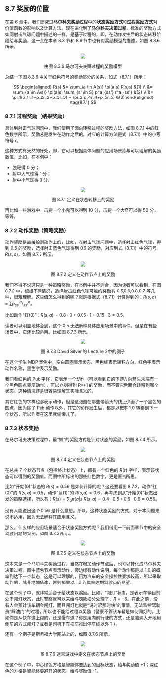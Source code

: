 
## 8.7 奖励的位置

在第 6 章中，我们研究过**马尔科夫奖励过程**中的**状态奖励方式**和**过程奖励方式**对价值函数的影响以及计算方法。现在进化到了**马尔科夫决策过程**，标准的奖励方式如同射击气球问题中描述的一样，是基于过程的，即，在动作发生后的状态转移阶段给与奖励，这一点在本章 8.3 节和 8.6 节中也有对奖励模型的描述，如图 8.3.6 所示。

<center>
<img src="./img/mdp-reward.png">

由图 8.3.6 马尔可夫决策过程的奖励模型
</center>

总结一下图 8.3.6 中关于红色符号的奖励部分的关系，如式（8.7.1）所示：

$$
\begin{aligned}
R(s) &= \sum_{a \in A(s)} \pi(a|s) R(s,a) &(1)
\\
&= \sum_{a \in A(s)} \pi(a|s) \sum_{s' \in S} p^a_{ss'} r^a_{ss'}  &(2)
\\
&= \pi_1(p_1r_1+p_2r_2+p_3r_3) + \pi_2(p_4r_4+p_5r_5) &(3)
\end{aligned}
\tag{8.7.1}
$$

### 8.7.1 过程奖励（结果奖励）

具体到射击气球问题中，我们使用了面向转移过程的奖励方法，如图 8.7.1 中的红色数字所示，奖励总是发生在动作之后的。对应的计算方法是式（8.7.1）中的小写符号 $r$。

这种方式有天然的好处，即，它可以根据具体问题的应用场景给与可以理解的奖励数值，比如，在本例中：

- 脱靶得 0 分；
- 射中大气球得 1 分；
- 射中小气球得 3 分。

<center>
<img src="./img/MDP-full-shoot.png">

图 8.7.1 定义在状态转移上的奖励
</center>

再比如一些游戏中，击毙一个小鬼可以得到 10 分，击毙一个大怪可以得 50 分，等等。


### 8.7.2 动作奖励（策略奖励）

动作奖励是直接给到动作上的，比如，在射击气球问题中，选择射击红色气球，得到 0.5 的奖励，选择射击蓝色气球得到 0.6 的奖励，对应到式（8.7.1）中的符号 $R(s,a)$，如图 8.7.2 所示。

<center>
<img src="./img/MDP-Reward-Rsa.png">

图 8.7.2 定义在动作节点上的奖励
</center>

我们不得不说这只是一种策略奖励，在本例中并不适合，因为读者可以看到，在图 8.7.2 中，根据不同情况，选择射击红色气球可能的奖励有 0.5,0.6,0.8,0.7 等几种，很难理解。这些值怎么得到的呢？就是根据式（8.7.1）计算得到的：$R(s,a)=\sum p^a_{ss'}r^a_{ss'}$。

比如动作“红(0)”：$R(s,a)=0.8 \cdot 0+0.05\cdot 1+0.15 \cdot 3=0.5$。

读者可以明显地体会到，这个 0.5 无法解释具体应用场景中的事件。但是在有些场景中，它还比较适用。比如图 8.7.3 所示。

<center>
<img src="./img/DavidSilver-MDP-Rsa.png">

图 8.7.3 David Silver 的 Lecture 2中的例子
</center>

在这个学生 MDP 案例中，空白圆圈表示状态，黑色线表示转移方向，红色字表示动作名称，黑色字表示奖励。

我们看红色的 Pub 字样，它表示一个动作（可以看到它的下游方向箭头末端有一个黑色圆点表示动作），可以立刻得到 R=+1 的奖励，而不管它后面会转移到哪个状态。这种情况还是很容易理解其实际含义的。

其它红色的字样也都表示动作，但是这张图在那些带箭头的线上少画了一个黑色的圆点，因为除了 Pub 动作以外，其它的动作发生后，都是以概率 1.0 转移到下一个状态，所以作者在这里就偷懒儿了。


### 8.7.3 状态奖励

在马尔可夫决策过程中，最“懒”的奖励方式是针对状态的奖励，如图 8.7.4 所示。

<center>
<img src="./img/MDP-Reward-Rs.png">

图 8.7.4 定义在状态节点上的奖励
</center>

在总共 7 个状态节点（包括终止状态）上，都有一个红色的 $R(s)$ 字样，表示该状态可以得到的奖励值。而图中所标出的那些红色数字，更是匪夷所思。

比如“开始(0)”状态的 $R(s)=0.56$ 是如何计算的呢？这还要看图 8.7.2，动作“红(0)”的 $R(s,a)=0.5$，动作“蓝(1)”的 $R(s,a)=0.6$，再考虑到从“开始(0)”状态出发的策略选择，所以有：$R(s)=\sum_a \pi(a|s) R(s,a)=0.4 \cdot 0.5+0.6 \cdot 0.6=0.56$。

没有人能说出这个 0.56 是什么意思。所以，这种状态奖励的方式，对于本问题来说不适用，因为无法解释其应用含义。

那么，什么样的应用场景适合于状态奖励方式呢？我们借用一下前面章节中的安全驾驶问题的案例，如图 8.7.5 所示。

<center>
<img src="./img/SafetyDrive-Reward.png">

图 8.7.5 定义在状态节点上的奖励
</center>

这本来是一个马尔科夫奖励过程，当然在增加动作节点后，也可以转化成马尔科夫决策过程。图中蓝色节点表示动作，旁边标有动作说明，每个动作都是以 1.0 的概率到达下一个状态，这是可以理解的，因为汽车的安全操控性要求较高，所以采取动作后，除非地面结冰，否则都会以 1.0 的概率达到驾驶员的期望。

在这个例子中，就非常适合于给状态以奖励。比如，“闯灯”状态，是表示车辆目前处于闯灯状态，此时警察就可以来给与罚款扣分处理了，$R=-6$。在此之前，没有人会预计该车辆会闯灯，而且闯灯也就是“说时迟那时快”的事情，无法监控驾驶员“踩油门”的过程，所以也不能给过程以奖励（警察不管该车辆是如何闯灯的，比如你是从快车道上闯的，还是慢车道？你是用向前行驶的方式，还是脑洞大开地用倒车的方式闯灯？或者是司机下车把车推出停车线以外？）。

还有一个例子是斯坦福大学网站上的，如图 8.7.6 所示。

<center>
<img src="./img/State-Reward.png">

图 8.7.6 迷宫游戏中定义在状态节点上的奖励
</center>

在这个例子中，中心绿色方格是智能体要达到的目标状态，给与奖励值 +1；深红色的方格是智能体要避开的状态，给与奖励值 -1。